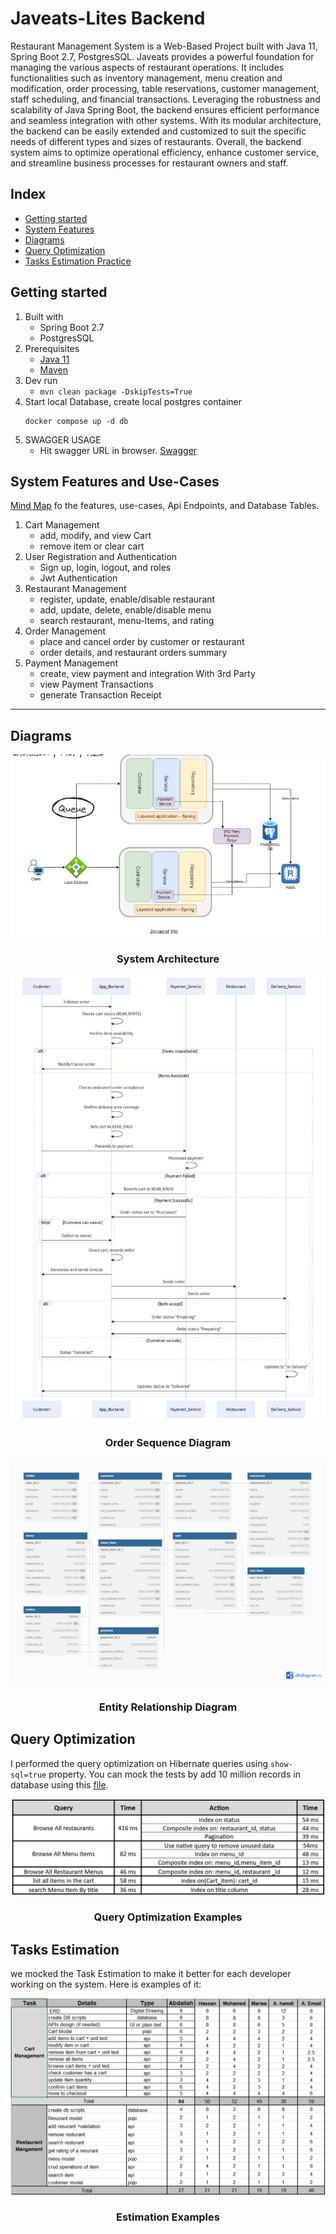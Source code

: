 # Javeats-Lites Backend

Restaurant Management System is a Web-Based Project built with Java 11, Spring Boot 2.7, PostgresSQL.
Javeats provides a powerful foundation for managing the various aspects of restaurant operations.
It includes functionalities such as inventory management, menu creation and modification,
order processing, table reservations, customer management, staff scheduling, and financial transactions.
Leveraging the robustness and scalability of Java Spring Boot, the backend ensures efficient performance and seamless
integration with other systems.
With its modular architecture, the backend can be easily extended and customized to suit the specific needs of different
types and sizes of restaurants.
Overall, the backend system aims to optimize operational efficiency, enhance customer service, and streamline business
processes for restaurant owners and staff.

## Index

- [Getting started](#getting-started)
- [System Features](#system-features-and-use-cases)
- [Diagrams](#Diagrams)
- [Query Optimization](#query-optimization)
- [Tasks Estimation Practice](#tasks-estimation)

## Getting started

1. Built with
    - Spring Boot 2.7
    - PostgresSQL
2. Prerequisites
    - [Java 11](https://openjdk.java.net/)
    - [Maven](https://maven.apache.org/)
3. Dev run
    - `mvn clean package -DskipTests=True`
4. Start local Database, create local postgres container
    ```shell 
    docker compose up -d db
    ```
5. SWAGGER USAGE
    - Hit swagger URL in browser. [Swagger](http://localhost:9090/swagger-ui/index.html)

## System Features and Use-Cases

[Mind Map](src/main/resources/img/mind_map_project_all.png) fo the features, use-cases, Api Endpoints, and Database
Tables.

1. Cart Management
    - add, modify, and view Cart
    - remove item or clear cart
2. User Registration and Authentication
    - Sign up, login, logout, and roles
    - Jwt Authentication
3. Restaurant Management
    - register, update, enable/disable restaurant
    - add, update, delete, enable/disable menu
    - search restaurant, menu-Items, and rating
4. Order Management
    - place and cancel order by customer or restaurant
    - order details, and restaurant orders summary
5. Payment Management
    - create, view payment and integration With 3rd Party
    - view Payment Transactions
    - generate Transaction Receipt<br>

- - - 

## Diagrams

<p align="center">
<img src="src/main/resources/img/sys_Arch.png" alt="System Architecture">
</p>
<h3 align="center">System Architecture</h3>

<p align="center">
<img src="src/main/resources/img/order_sequence_diagaram.jpeg" alt="Order Sequence Diagram">
</p>
<h3 align="center">Order Sequence Diagram</h3>

<p align="center">
<img src="src/main/resources/img/db-design.png" alt="Entity Relationship Diagram">
</p>
<h3 align="center">Entity Relationship Diagram</h3>

## Query Optimization

I performed the query optimization on Hibernate queries using `show-sql=true` property.
You can mock the tests by add 10 million records in database using
this [file](src/main/resources/data/test_data/mock-data.sql).
<p align="center">
<img src="src/main/resources/img/query_optimize_ex.jpg" alt="Query Optimization">
</p>
<h3 align="center">Query Optimization Examples</h3>

## Tasks Estimation

we mocked the Task Estimation to make it better for each developer working on the system. Here is examples of it:
<p align="center">
<img src="src/main/resources/img/estimation_tasks.png" alt="estimation 01">
</p>
<h3 align="center">Estimation Examples</h3>

